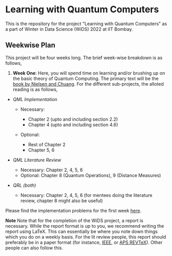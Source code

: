 # Learning with Quantum Computers
This is the repository for the project "Learning with Quantum Computers" as a part of Winter in Data Science (WiDS) 2022 at IIT Bombay.

## Weekwise Plan 

This project will be four weeks long. The brief week-wise breakdown is as follows, 

1. **Week One**: Here, you will spend time on learning and/or brushing up on the basic theory of Quantum Computing. The primary text will be the [book by Nielsen and Chuang](http://mmrc.amss.cas.cn/tlb/201702/W020170224608149940643.pdf). For the different sub-projects, the alloted reading is as follows, 

  - _QML Implementation_ 
    * Necessary: 
      * Chapter 2 (upto and including section 2.2)
      * Chapter 4 (upto and including section 4.6)

    * Optional: 
      * Rest of Chapter 2
      * Chapter 5, 6

  - _QML Literature Review_ 
    * Necessary: Chapter 2, 4, 5, 6
    * Optional: Chapter 8 (Quantum Operations), 9 (Distance Measures)

  - _QRL (both)_
    * Necessary: Chapter 2, 4, 5, 6 (for mentees doing the literature review, chapter 8 might also be useful) 

Please find the implementation problems for the first week [here](https://github.com/siddhant-midha/WiDS-22-Learning-with-quantum-computers-/blob/main/problems/set1.md). 

**Note**
Note that for the completion of the WiDS project, a report is necessary. While the report format is up to you, we recommend writing the report using LaTeX. This can essentially be where you note down things which you do on a weekly basis. For the lit review people, this report should preferably be in a paper format (for instance, [IEEE](https://www.ieee.org/conferences/publishing/templates.html), or [APS REVTeX](https://journals.aps.org/revtex/revtex-faq#u1)). Other people can also follow this.
